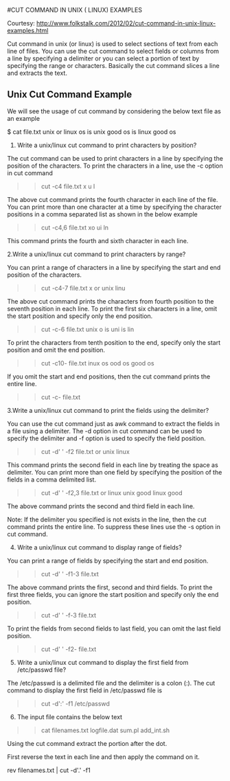 #CUT COMMAND IN UNIX ( LINUX) EXAMPLES

Courtesy: http://www.folkstalk.com/2012/02/cut-command-in-unix-linux-examples.html

Cut command in unix (or linux) is used to select sections of text from each line of files. You can use the cut command to select fields or columns from a line by specifying a delimiter or you can select a portion of text by specifying the range or characters. Basically the cut command slices a line and extracts the text.

## Unix Cut Command Example

We will see the usage of cut command by considering the below text file as an example

$ cat file.txt
unix or linux os
is unix good os
is linux good os

1. Write a unix/linux cut command to print characters by position?

The cut command can be used to print characters in a line by specifying the position of the characters. To print the characters in a line, use the -c option in cut command

>> cut -c4 file.txt
x
u
l

The above cut command prints the fourth character in each line of the file. You can print more than one character at a time by specifying the character positions in a comma separated list as shown in the below example

>> cut -c4,6 file.txt
xo
ui
ln

This command prints the fourth and sixth character in each line.

2.Write a unix/linux cut command to print characters by range?

You can print a range of characters in a line by specifying the start and end position of the characters.

>> cut -c4-7 file.txt
x or
unix
linu

The above cut command prints the characters from fourth position to the seventh position in each line. To print the first six characters in a line, omit the start position and specify only the end position.

>> cut -c-6 file.txt
unix o
is uni
is lin

To print the characters from tenth position to the end, specify only the start position and omit the end position.

>> cut -c10- file.txt
inux os
ood os
good os

If you omit the start and end positions, then the cut command prints the entire line.

>> cut -c- file.txt

3.Write a unix/linux cut command to print the fields using the delimiter?

You can use the cut command just as awk command to extract the fields in a file using a delimiter. The -d option in cut command can be used to specify the delimiter and -f option is used to specify the field position.

>> cut -d' ' -f2 file.txt
or
unix
linux

This command prints the second field in each line by treating the space as delimiter. You can print more than one field by specifying the position of the fields in a comma delimited list.

>> cut -d' ' -f2,3 file.txt
or linux
unix good
linux good

The above command prints the second and third field in each line.

Note: If the delimiter you specified is not exists in the line, then the cut command prints the entire line. To suppress these lines use the -s option in cut command.

4. Write a unix/linux cut command to display range of fields?

You can print a range of fields by specifying the start and end position.

>> cut -d' ' -f1-3 file.txt

The above command prints the first, second and third fields. To print the first three fields, you can ignore the start position and specify only the end position.

>> cut -d' ' -f-3 file.txt

To print the fields from second fields to last field, you can omit the last field position.

>> cut -d' ' -f2- file.txt

5. Write a unix/linux cut command to display the first field from /etc/passwd file?

The /etc/passwd is a delimited file and the delimiter is a colon (:). The cut command to display the first field in /etc/passwd file is

>> cut -d':' -f1 /etc/passwd

6. The input file contains the below text

>> cat filenames.txt
logfile.dat
sum.pl
add_int.sh

Using the cut command extract the portion after the dot.

First reverse the text in each line and then apply the command on it.

rev filenames.txt | cut -d'.' -f1
